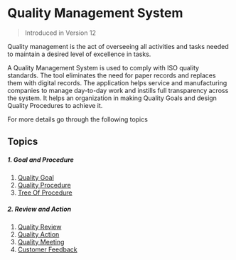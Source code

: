 <!-- add breadcrumbs -->
# Quality Management System

> Introduced in Version 12

 Quality management is the act of overseeing all activities and tasks needed to maintain a desired level of excellence in tasks.

 A Quality Management System is used to comply with ISO quality standards. The tool eliminates the need for paper records and replaces them with digital records. The application helps service and manufacturing companies to manage day-to-day work and instills full transparency across the system.
 It helps an organization in making Quality Goals and design Quality Procedures to achieve it.

 For more details go through the following topics

## Topics
##### 1. Goal and Procedure
1. [Quality Goal](/docs/user/manual/en/quality-management/quality_goal)
1. [Quality Procedure](/docs/user/manual/en/quality-management/quality_procedure)
1. [Tree Of Procedure](/docs/user/manual/en/quality-management/tree_of_procedure)

##### 2. Review and Action
1. [Quality Review](/docs/user/manual/en/quality-management/quality_review)
1. [Quality Action](/docs/user/manual/en/quality-management/quality_action)
1. [Quality Meeting](/docs/user/manual/en/quality-management/quality_meeting)
1. [Customer Feedback](/docs/user/manual/en/quality-management/customer_feedback)